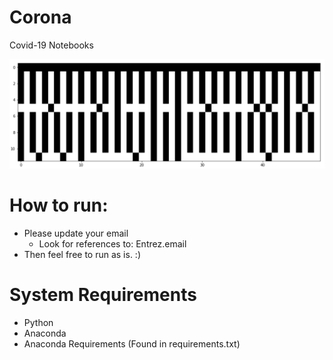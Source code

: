 # Corona
Covid-19 Notebooks

![Covid Image](/images/covid-2.png "Corona Virus Mutations Image Plot")

# How to run:
- Please update your email
    - Look for references to: Entrez.email
- Then feel free to run as is. :)

# System Requirements
- Python
- Anaconda
- Anaconda Requirements (Found in requirements.txt)

